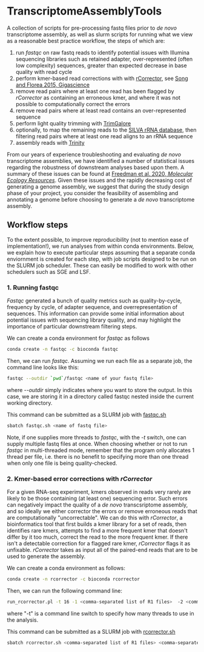 # TranscriptomeAssemblyTools
A collection of scripts for pre-processing fastq files prior to *de novo* transcriptome assembly, as well as slurm scripts for running what we view as a reasonable best practice workflow, the steps of which are:

1. run *fastqc* on raw fastq reads to identify potential issues with Illumina sequencing libraries such as retained adapter, over-represented (often low complexity) sequences, greater than expected decrease in base quality with read cycle
1. perform kmer-based read corrections with with [rCorrector](https://github.com/mourisl/Rcorrector), see [Song and Florea 2015, Gigascience](https://gigascience.biomedcentral.com/articles/10.1186/s13742-015-0089-y)
1. remove read pairs where at least one read has been flagged by *rCorrector* as containing an erroneous kmer, and where it was not possible to computationally correct the errors
1. remove read pairs where at least read contains an over-represented sequence
1. perform light quality trimming with [TrimGalore](https://github.com/FelixKrueger/TrimGalore)
1. optionally, to map the remaining reads to the [SILVA rRNA database](https://www.arb-silva.de/), then filtering read pairs where at least one read aligns to an rRNA sequence
1. assembly reads with [Trinity](https://github.com/trinityrnaseq/trinityrnaseq)

From our years of experience troubleshooting and evaluating *de novo* transcriptome assemblies, we have identified a number of statistical issues regarding the robustness of downstream analyses based upon them. A summary of these issues can be found at [Freedman et al. 2020, *Molecular Ecology Resources*](https://onlinelibrary.wiley.com/doi/abs/10.1111/1755-0998.13156). Given these issues and the rapidly decreasing cost of generating a genome assembly, we suggest that during the study design phase of your project, you consider the feasibility of assembling and annotating a genome before choosing to generate a *de novo* transcriptome assembly.

## Workflow steps
To the extent possible, to improve reproducibility (not to mention ease of implementation!), we run analyses from within conda environments. Below, we explain how to execute particular steps assuming that a separate conda enviornment is created for each step, with job scripts designed to be run on the SLURM job scheduler. These can easily be modified to work with other schedulers such as SGE and LSF.

### 1. Running fastqc
*Fastqc* generated a bunch of quality metrics such as quality-by-cycle, frequency by cycle, of adapter sequence, and overrepresentation of sequences. This information can provide some initial information about potential issues with sequencing library quality, and may highlight the importance of particular downstream filtering steps.

We can create a conda environment for *fastqc* as follows
```bash
conda create -n fastqc -c bioconda fastqc
```
Then, we can run *fastqc*. Assuming we run each file as a separate job, the command line looks like this:
```bash
fastqc --outdir `pwd`/fastqc <name of your fastq file>
```
where *--outdir* simply indicates where you want to store the output. In this case, we are storing it in a directory called fastqc nested inside the current working directory.

This command can be submitted as a SLURM job with [fastqc.sh](https://github.com/harvardinformatics/TranscriptomeAssemblyTools/blob/master/job_scripts/fastqc.sh)
```bash
sbatch fastqc.sh <name of fastq file>
```

Note, if one supplies more threads to *fastqc*, with the *-t* switch, one can supply multiple fastq files at once. When choosing whether or not to run *fastqc* in multi-threaded mode, remember that the program only allocates 1 thread per file, i.e. there is no benefit to specifying more than one thread when only one file is being quality-checked. 

### 2. Kmer-based error corrections with *rCorrector*
For a given RNA-seq experiment, kmers observed in reads very rarely are likely to be those containing (at least one) sequencing error. Such errors can negatively impact the quality of a *de novo* transcsriptome assembly, and so ideally we either corrector the errors or remove erroneous reads that are computationally "uncorrectable". We can do this with *rCorrector*, a bioinformatics tool that first builds a kmer library for a set of reads, then identifies rare kmers, attempts to find a more frequent kmer that doesn't differ by it too much, correct the read to the more frequent kmer. If there isn't a detectable correction for a flagged rare kmer, *rCorrector* flags it as unfixable. *rCorrector* takes as input all of the paired-end reads that are to be used to generate the assembly.

We can create a conda environment as follows:
```bash
conda create -n rcorrector -c bioconda rcorrector
```

Then, we can run the following command line:
```bash
run_rcorrector.pl -t 16 -1 <comma-separated list of R1 files>  -2 <comma-separated list of R2 files>
```
where "-t" is a command line switch to specify how many threads to use in the analysis.

This command can be submitted as a SLURM job with [rcorrector.sh](https://github.com/harvardinformatics/TranscriptomeAssemblyTools/blob/master/job_scripts/rcorector.sh)
```bash
sbatch rcorrector.sh <comma-separated list of R1 files> <comma-separated list of R2 files>
```

